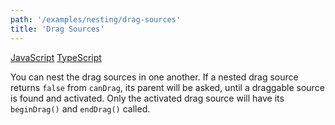 ```yaml
---
path: '/examples/nesting/drag-sources'
title: 'Drag Sources'
---
```


[JavaScript](https://codesandbox.io/s/github/react-dnd/react-dnd/tree/gh-pages/examples_js/03-nesting/drag-sources)
[TypeScript](https://github.com/react-dnd/react-dnd/tree/master/packages/examples/src/03-nesting/drag-sources)

You can nest the drag sources in one another. If a nested drag source
returns `false` from `canDrag`, its parent will
be asked, until a draggable source is found and activated. Only the
activated drag source will have its `beginDrag()` and
`endDrag()` called.

<nesting-drag-sources></nesting-drag-sources>

